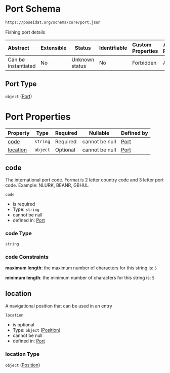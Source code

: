 # Port Schema

```txt
https://poseidat.org/schema/core/port.json
```

Fishing port details


| Abstract            | Extensible | Status         | Identifiable | Custom Properties | Additional Properties | Access Restrictions | Defined In                                                 |
| :------------------ | ---------- | -------------- | ------------ | :---------------- | --------------------- | ------------------- | ---------------------------------------------------------- |
| Can be instantiated | No         | Unknown status | No           | Forbidden         | Allowed               | none                | [port.json](schemas/core/port.json "open original schema") |

## Port Type

`object` ([Port](port.md))

# Port Properties

| Property              | Type     | Required | Nullable       | Defined by                                                                                                                       |
| :-------------------- | -------- | -------- | -------------- | :------------------------------------------------------------------------------------------------------------------------------- |
| [code](#code)         | `string` | Required | cannot be null | [Port](port-properties-code.md "https&#x3A;//poseidat.org/schema/core/port.json#/properties/code")                               |
| [location](#location) | `object` | Optional | cannot be null | [Port](trip-entry-properties-position.md "https&#x3A;//poseidat.org/schema/core/measurement/position.json#/properties/location") |

## code

The international port code. Format is 2 letter country code and 3 letter port code. Example: NLURK, BEANR, GBHUL


`code`

-   is required
-   Type: `string`
-   cannot be null
-   defined in: [Port](port-properties-code.md "https&#x3A;//poseidat.org/schema/core/port.json#/properties/code")

### code Type

`string`

### code Constraints

**maximum length**: the maximum number of characters for this string is: `5`

**minimum length**: the minimum number of characters for this string is: `5`

## location

A navigational position that can be used in an entry


`location`

-   is optional
-   Type: `object` ([Position](trip-entry-properties-position.md))
-   cannot be null
-   defined in: [Port](trip-entry-properties-position.md "https&#x3A;//poseidat.org/schema/core/measurement/position.json#/properties/location")

### location Type

`object` ([Position](trip-entry-properties-position.md))
